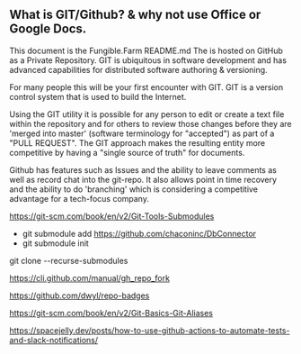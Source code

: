 ## What is GIT/Github? &amp; why not use Office or Google Docs.
This document is the Fungible.Farm README.md
The is hosted on GitHub as a Private Repository.
GIT is ubiquitous in software development and has advanced capabilities for distributed software authoring & versioning. 

For many people this will be your first encounter with GIT.
GIT is a version control system that is used to build the Internet.

Using the GIT utility it is possible for any person to edit or create a text file within the repository and for others to review those changes before they are 'merged into master' (software terminology for "accepted") as part of a "PULL REQUEST".  The GIT approach makes the resulting entity more competitive by having a "single source of truth" for documents. 

Github has features such as Issues and the ability to leave comments as well as record chat into the git-repo.  It also allows point in time recovery and the ability to do 'branching' which is considering a competitive advantage for a tech-focus company. 

https://git-scm.com/book/en/v2/Git-Tools-Submodules
* git submodule add https://github.com/chaconinc/DbConnector
* git submodule init

git clone --recurse-submodules

https://cli.github.com/manual/gh_repo_fork


https://github.com/dwyl/repo-badges


https://git-scm.com/book/en/v2/Git-Basics-Git-Aliases

https://spacejelly.dev/posts/how-to-use-github-actions-to-automate-tests-and-slack-notifications/



